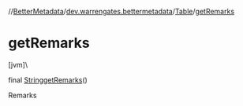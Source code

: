 //[BetterMetadata](../../../index.md)/[dev.warrengates.bettermetadata](../index.md)/[Table](index.md)/[getRemarks](get-remarks.md)

# getRemarks

[jvm]\

final [String](https://docs.oracle.com/javase/8/docs/api/java/lang/String.html)[getRemarks](get-remarks.md)()

Remarks
